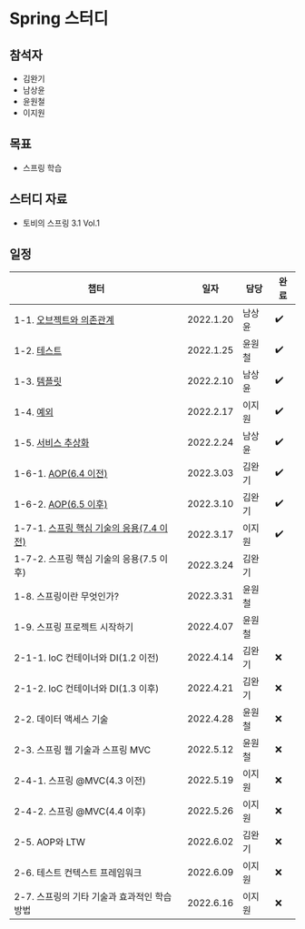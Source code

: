 # Spring 스터디 

## 참석자

- 김완기
- 남상윤
- 윤원철
- 이지원

## 목표

- 스프링 학습

## 스터디 자료

- 토비의 스프링 3.1 Vol.1

## 일정

|챕터|일자|담당|완료|
|------|---|---|---|
|1-1. [오브젝트와 의존관계](https://github.com/Hedonism-IT-Study/Spring-Study/issues/1)|2022.1.20|남상윤|:heavy_check_mark:|
|1-2. [테스트](https://github.com/Hedonism-IT-Study/Spring-Study/issues/2)|2022.1.25|윤원철|:heavy_check_mark:|
|1-3. [템플릿](https://github.com/Hedonism-IT-Study/Spring-Study/issues/3)|2022.2.10|남상윤|:heavy_check_mark:|
|1-4. [예외](https://github.com/Hedonism-IT-Study/Spring-Study/issues/4)|2022.2.17|이지원|:heavy_check_mark:|
|1-5. [서비스 추상화](https://github.com/Hedonism-IT-Study/Spring-Study/issues/5)|2022.2.24|남상윤|:heavy_check_mark:|
|1-6-1. [AOP(6.4 이전)](https://github.com/Hedonism-IT-Study/Spring-Study/issues/6)|2022.3.03|김완기|:heavy_check_mark:|
|1-6-2. [AOP(6.5 이후)](https://github.com/Hedonism-IT-Study/Spring-Study/issues/7)|2022.3.10|김완기|:heavy_check_mark:|
|1-7-1. [스프링 핵심 기술의 응용(7.4 이전)](https://github.com/Hedonism-IT-Study/Spring-Study/issues/8)|2022.3.17|이지원|:heavy_check_mark:|
|1-7-2. 스프링 핵심 기술의 응용(7.5 이후)|2022.3.24|김완기||
|1-8. 스프링이란 무엇인가?|2022.3.31|윤원철||
|1-9. 스프링 프로젝트 시작하기|2022.4.07|윤원철||
|2-1-1. IoC 컨테이너와 DI(1.2 이전)|2022.4.14|김완기|:x:|
|2-1-2. IoC 컨테이너와 DI(1.3 이후)|2022.4.21|김완기|:x:|
|2-2. 데이터 액세스 기술|2022.4.28|윤원철|:x:|
|2-3. 스프링 웹 기술과 스프링 MVC|2022.5.12|윤원철|:x:|
|2-4-1. 스프링 @MVC(4.3 이전)|2022.5.19|이지원|:x:|
|2-4-2. 스프링 @MVC(4.4 이후)|2022.5.26|이지원|:x:|
|2-5. AOP와 LTW|2022.6.02|김완기|:x:|
|2-6. 테스트 컨텍스트 프레임워크|2022.6.09|이지원|:x:|
|2-7. 스프링의 기타 기술과 효과적인 학습 방법|2022.6.16|이지원|:x:|
